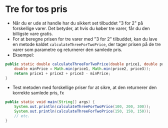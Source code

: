 # Tre for tos pris

- Når du er ude at handle har du sikkert set tilbuddet "3 for 2" på forskellige varer. Det betyder, at hvis du køber tre varer, får du den billigste vare gratis.
- For at beregne prisen for tre varer med "3 for 2" tilbuddet, kan du lave en metode kaldet `calculateThreeForTwoPrice`, der tager prisen på de tre varer som parametre og returnerer den samlede pris.
- Eksempel:
```java
public static double calculateThreeForTwoPrice(double price1, double price2, double price3) {
    double minPrice = Math.min(price1, Math.min(price2, price3));
    return price1 + price2 + price3 - minPrice;
}
```
- Test metoden med forskellige priser for at sikre, at den returnerer den korrekte samlede pris, fx
```java
public static void main(String[] args) {
    System.out.println(calculateThreeForTwoPrice(100, 200, 300));
    System.out.println(calculateThreeForTwoPrice(150, 150, 150));
    // etc.
}